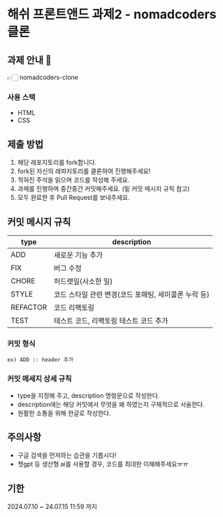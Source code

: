 # 해쉬 프론트앤드 과제2 - nomadcoders 클론

## 과제 안내 💬
👉🏻 nomadcoders-clone

### 사용 스택
- HTML
- CSS


## 제출 방법
1. 해당 레포지토리를 fork합니다.
2. fork된 자신의 레파지토리를 클론하여 진행해주세요!
3. 적혀진 주석을 읽으며 코드를 작성해 주세요.
4. 과제를 진행하며 중간중간 커밋해주세요. (밑 커밋 메시지 규칙 참고)
5. 모두 완료한 후 Pull Request를 보내주세요.


## 커밋 메시지 규칙
| type | description |
| --- | --- |
| ADD | 새로운 기능 추가 |
| FIX | 버그 수정 |
| CHORE | 허드렛일(사소한 일) |
| STYLE | 코드 스타일 관련 변경(코드 포매팅, 세미콜론 누락 등) |
| REFACTOR | 코드 리팩토링 |
| TEST | 테스트 코드, 리팩토링 테스트 코드 추가 |

### 커밋 형식

```
ex) ADD :: header 추가
```

### 커밋 메세지 상세 규칙
- type을 지정해 주고, description 명령문으로 작성한다.
- description에는 해당 커밋에서 무엇을 왜 하였는지 구체적으로 서술한다.
- 원활한 소통을 위해 한글로 작성한다.


## 주의사항
- 구글 검색을 먼저하는 습관을 기릅시다!
- 쳇gpt 등 생산형 ai를 사용할 경우, 코드를 최대한 이해해주세요ㅠㅠ

## 기한
2024.07.10 ~ 24.07.15 11:59 까지

